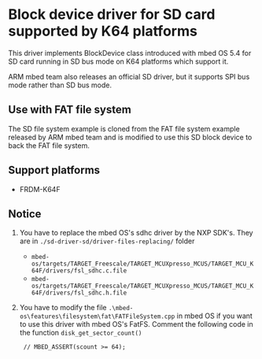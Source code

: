 # Block device driver for SD card supported by K64 platforms
This driver implements BlockDevice class introduced with mbed OS 5.4 for SD card running in SD bus mode on K64 platforms which support it.

ARM mbed team also releases an official SD driver, but it supports SPI bus mode rather than SD bus mode.

## Use with FAT file system

The SD file system example is cloned from the FAT file system example released by ARM mbed team and is modified to use this SD block device to back the FAT file system.

## Support platforms
- FRDM-K64F

## Notice
1. You have to replace the mbed OS's sdhc driver by the NXP SDK's. They are in `./sd-driver-sd/driver-files-replacing/` folder
	- `mbed-os/targets/TARGET_Freescale/TARGET_MCUXpresso_MCUS/TARGET_MCU_K64F/drivers/fsl_sdhc.c.file`
	- `mbed-os/targets/TARGET_Freescale/TARGET_MCUXpresso_MCUS/TARGET_MCU_K64F/drivers/fsl_sdhc.h.file`

2. You have to modify the file `.\mbed-os\features\filesystem\fat\FATFileSystem.cpp` in mbed OS if you want to use this driver with mbed OS's FatFS. Comment the following code in the function `disk_get_sector_count()`

		// MBED_ASSERT(scount >= 64);
